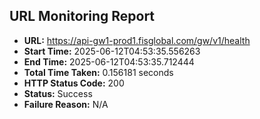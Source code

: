 ## URL Monitoring Report

- **URL:** https://api-gw1-prod1.fisglobal.com/gw/v1/health
- **Start Time:** 2025-06-12T04:53:35.556263
- **End Time:** 2025-06-12T04:53:35.712444
- **Total Time Taken:** 0.156181 seconds
- **HTTP Status Code:** 200
- **Status:** Success
- **Failure Reason:** N/A

